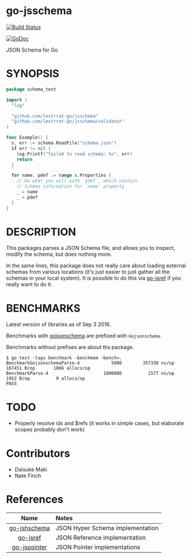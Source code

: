 # go-jsschema

[![Build Status](https://travis-ci.org/lestrrat-go/jsschema.svg?branch=master)](https://travis-ci.org/lestrrat-go/jsschema)

[![GoDoc](https://godoc.org/github.com/lestrrat-go/jsschema?status.svg)](https://godoc.org/github.com/lestrrat-go/jsschema)

JSON Schema for Go

# SYNOPSIS

```go
package schema_test

import (
  "log"

  "github.com/lestrrat-go/jsschema"
  "github.com/lestrrat-go/jsschema/validator"
)

func Example() {
  s, err := schema.ReadFile("schema.json")
  if err != nil {
    log.Printf("failed to read schema: %s", err)
    return
  }

  for name, pdef := range s.Properties {
    // Do what you will with `pdef`, which contain
    // Schema information for `name` property
    _ = name
    _ = pdef
  }
}
```

# DESCRIPTION

This packages parses a JSON Schema file, and allows you to inspect, modify the schema, but does nothing more.

In the same lines, this package does not really care about loading external schemas from various locations (it's just
easier to just gather all the schemas in your local system). It *is* possible to do this
via [go-jsref](https://github.com/lestrrat-go/jsref)
if you really want to do it.

# BENCHMARKS

Latest version of libraries as of Sep 3 2016.

Benchmarks with [gojsonschema](https://github.com/xeipuuv/gojsonschema)
are prefixed with `Gojsonschema`.

Benchmarks without prefixes are about ths package.

```
$ go test -tags benchmark -benchmem -bench=.
BenchmarkGojsonschemaParse-4            5000        357330 ns/op      167451 B/op       1866 allocs/op
BenchmarkParse-4                     1000000          1577 ns/op        1952 B/op          9 allocs/op
PASS
```

# TODO

* Properly resolve ids and $refs (it works in simple cases, but elaborate scopes probably don't work)

# Contributors

* Daisuke Maki
* Nate Finch

# References

| Name                                                     | Notes                            |
|:--------------------------------------------------------:|:---------------------------------|
| [go-jshschema](https://github.com/lestrrat-go/jshschema) | JSON Hyper Schema implementation |
| [go-jsref](https://github.com/lestrrat-go/jsref)         | JSON Reference implementation    |
| [go-jspointer](https://github.com/lestrrat-go/jspointer) | JSON Pointer implementations     |
